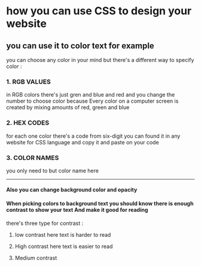# how you can use CSS to design your website
## you can use it to color text for example 

you can choose any color in your mind but there's a different way to specify color : 
### 1. RGB VALUES 
in RGB colors there's just gren and blue and red and you change the number to choose color because Every color on a computer screen is created by mixing amounts of red, 
green and blue

### 2. HEX CODES
for each one color there's a code from six-digit you can found it in any website for CSS language and copy it and paste on your code 

### 3. COLOR NAMES 
you only need to but color name here 

---------------------------------------

#### Also you can change background color and opacity  

#### When picking colors to background text you should know there is enough contrast to show your text And make it good for reading

there's three type for contrast :

1. low contrast 
here text is harder to read 

2. High contrast 
here text is easier to read 

3. Medium contrast

